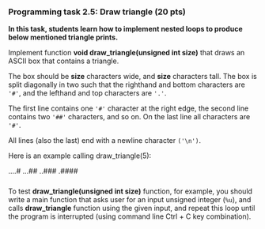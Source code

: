 ### Programming task 2.5: Draw triangle (20 pts)

**In this task, students learn how to implement nested loops to produce below mentioned
triangle prints.**

Implement function **void draw_triangle(unsigned int size)** that draws an ASCII box 
that contains a triangle.

The box should be **size** characters wide, and **size** characters tall. The box is split
diagonally in two such that the righthand and bottom characters are `'#'`, and the 
lefthand and top characters are `'.'`.

The first line contains one `'#'` character at the right edge, the second line contains
two `'##'` characters, and so on. On the last line all characters are `'#'`.

All lines (also the last) end with a newline character `('\n')`.

Here is an example calling draw_triangle(5):
    
....#
...##
..###
.####
#####

To test **draw_triangle(unsigned int size)** function, for example, you should write 
a main function that asks user for an input unsigned integer (`%u`),
and calls **draw_triangle** function using the given input, and repeat this
loop until the program is interrupted (using command line  Ctrl + C
key combination).
